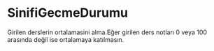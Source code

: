 # SinifiGecmeDurumu
Girilen derslerin ortalamasini alma.Eğer girilen ders notları 0 veya 100 arasında değil ise ortalamaya katılmasın.
